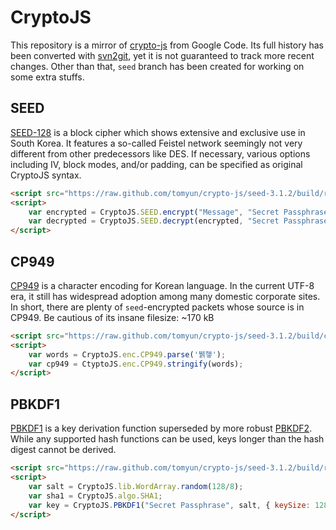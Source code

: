 CryptoJS
========

This repository is a mirror of [crypto-js](https://code.google.com/p/crypto-js/) from Google Code. Its full history has been converted with [svn2git](https://github.com/nirvdrum/svn2git), yet it is not guaranteed to track more recent changes.  Other than that, `seed` branch has been created for working on some extra stuffs.

SEED
----

[SEED-128](http://en.wikipedia.org/wiki/SEED) is a block cipher which shows extensive and exclusive use in South Korea. It features a so-called Feistel network seemingly not very different from other predecessors like DES. If necessary, various options including IV, block modes, and/or padding, can be specified as original CryptoJS syntax.

```html
<script src="https://raw.github.com/tomyun/crypto-js/seed-3.1.2/build/rollups/seed.js"></script>
<script>
    var encrypted = CryptoJS.SEED.encrypt("Message", "Secret Passphrase");
    var decrypted = CryptoJS.SEED.decrypt(encrypted, "Secret Passphrase");
</script>
```

CP949
-----

[CP949](http://en.wikipedia.org/wiki/Code_page_949) is a character encoding for Korean language. In the current UTF-8 era, it still has widespread adoption among many domestic corporate sites. In short, there are plenty of `seed`-encrypted packets whose source is in CP949. Be cautious of its insane filesize: ~170 kB

```html
<script src="https://raw.github.com/tomyun/crypto-js/seed-3.1.2/build/components/enc-cp949.js"></script>
<script>
    var words = CryptoJS.enc.CP949.parse('뷁햏');
    var cp949 = CtyptoJS.enc.CP949.stringify(words);
</script>
```

PBKDF1
------

[PBKDF1](http://tools.ietf.org/html/rfc2898) is a key derivation function superseded by more robust [PBKDF2](http://en.wikipedia.org/wiki/PBKDF2). While any supported hash functions can be used, keys longer than the hash digest cannot be derived.

```html
<script src="https://raw.github.com/tomyun/crypto-js/seed-3.1.2/build/rollups/pbkdf1.js"></script>
<script>
    var salt = CryptoJS.lib.WordArray.random(128/8);
    var sha1 = CryptoJS.algo.SHA1;
    var key = CryptoJS.PBKDF1("Secret Passphrase", salt, { keySize: 128/32, hasher: sha1, iterations: 1000 });
</script>
```
